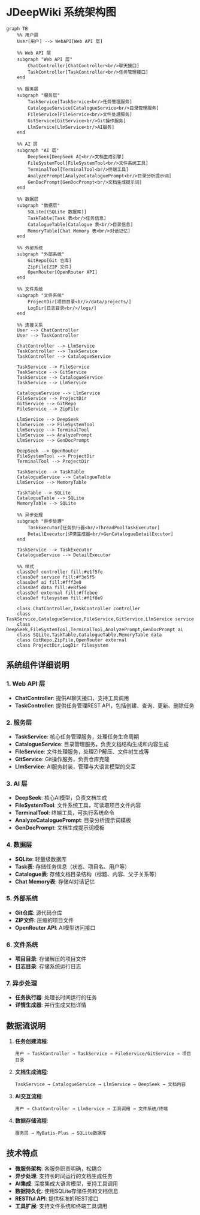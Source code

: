 # JDeepWiki 系统架构图

```mermaid
graph TB
    %% 用户层
    User[用户] --> WebAPI[Web API 层]
    
    %% Web API 层
    subgraph "Web API 层"
        ChatController[ChatController<br/>聊天接口]
        TaskController[TaskController<br/>任务管理接口]
    end
    
    %% 服务层
    subgraph "服务层"
        TaskService[TaskService<br/>任务管理服务]
        CatalogueService[CatalogueService<br/>目录管理服务]
        FileService[FileService<br/>文件处理服务]
        GitService[GitService<br/>Git操作服务]
        LlmService[LlmService<br/>AI服务]
    end
    
    %% AI 层
    subgraph "AI 层"
        DeepSeek[DeepSeek AI<br/>文档生成引擎]
        FileSystemTool[FileSystemTool<br/>文件系统工具]
        TerminalTool[TerminalTool<br/>终端工具]
        AnalyzePrompt[AnalyzeCataloguePrompt<br/>目录分析提示词]
        GenDocPrompt[GenDocPrompt<br/>文档生成提示词]
    end
    
    %% 数据层
    subgraph "数据层"
        SQLite[(SQLite 数据库)]
        TaskTable[Task 表<br/>任务信息]
        CatalogueTable[Catalogue 表<br/>目录信息]
        MemoryTable[Chat Memory 表<br/>对话记忆]
    end
    
    %% 外部系统
    subgraph "外部系统"
        GitRepo[Git 仓库]
        ZipFile[ZIP 文件]
        OpenRouter[OpenRouter API]
    end
    
    %% 文件系统
    subgraph "文件系统"
        ProjectDir[项目目录<br/>/data/projects/]
        LogDir[日志目录<br/>/logs/]
    end
    
    %% 连接关系
    User --> ChatController
    User --> TaskController
    
    ChatController --> LlmService
    TaskController --> TaskService
    TaskController --> CatalogueService
    
    TaskService --> FileService
    TaskService --> GitService
    TaskService --> CatalogueService
    TaskService --> LlmService
    
    CatalogueService --> LlmService
    FileService --> ProjectDir
    GitService --> GitRepo
    FileService --> ZipFile
    
    LlmService --> DeepSeek
    LlmService --> FileSystemTool
    LlmService --> TerminalTool
    LlmService --> AnalyzePrompt
    LlmService --> GenDocPrompt
    
    DeepSeek --> OpenRouter
    FileSystemTool --> ProjectDir
    TerminalTool --> ProjectDir
    
    TaskService --> TaskTable
    CatalogueService --> CatalogueTable
    LlmService --> MemoryTable
    
    TaskTable --> SQLite
    CatalogueTable --> SQLite
    MemoryTable --> SQLite
    
    %% 异步处理
    subgraph "异步处理"
        TaskExecutor[任务执行器<br/>ThreadPoolTaskExecutor]
        DetailExecutor[详情生成器<br/>GenCatalogueDetailExcutor]
    end
    
    TaskService --> TaskExecutor
    CatalogueService --> DetailExecutor
    
    %% 样式
    classDef controller fill:#e1f5fe
    classDef service fill:#f3e5f5
    classDef ai fill:#fff3e0
    classDef data fill:#e8f5e8
    classDef external fill:#ffebee
    classDef filesystem fill:#f1f8e9
    
    class ChatController,TaskController controller
    class TaskService,CatalogueService,FileService,GitService,LlmService service
    class DeepSeek,FileSystemTool,TerminalTool,AnalyzePrompt,GenDocPrompt ai
    class SQLite,TaskTable,CatalogueTable,MemoryTable data
    class GitRepo,ZipFile,OpenRouter external
    class ProjectDir,LogDir filesystem
```

## 系统组件详细说明

### 1. Web API 层
- **ChatController**: 提供AI聊天接口，支持工具调用
- **TaskController**: 提供任务管理REST API，包括创建、查询、更新、删除任务

### 2. 服务层
- **TaskService**: 核心任务管理服务，处理任务生命周期
- **CatalogueService**: 目录管理服务，负责文档结构生成和内容生成
- **FileService**: 文件处理服务，处理ZIP解压、文件树生成等
- **GitService**: Git操作服务，负责仓库克隆
- **LlmService**: AI服务封装，管理与大语言模型的交互

### 3. AI 层
- **DeepSeek**: 核心AI模型，负责文档生成
- **FileSystemTool**: 文件系统工具，可读取项目文件内容
- **TerminalTool**: 终端工具，可执行系统命令
- **AnalyzeCataloguePrompt**: 目录分析提示词模板
- **GenDocPrompt**: 文档生成提示词模板

### 4. 数据层
- **SQLite**: 轻量级数据库
- **Task表**: 存储任务信息（状态、项目名、用户等）
- **Catalogue表**: 存储文档目录结构（标题、内容、父子关系等）
- **Chat Memory表**: 存储AI对话记忆

### 5. 外部系统
- **Git仓库**: 源代码仓库
- **ZIP文件**: 压缩的项目文件
- **OpenRouter API**: AI模型访问接口

### 6. 文件系统
- **项目目录**: 存储解压的项目文件
- **日志目录**: 存储系统运行日志

### 7. 异步处理
- **任务执行器**: 处理长时间运行的任务
- **详情生成器**: 并行生成文档详情

## 数据流说明

1. **任务创建流程**:
   ```
   用户 → TaskController → TaskService → FileService/GitService → 项目目录
   ```

2. **文档生成流程**:
   ```
   TaskService → CatalogueService → LlmService → DeepSeek → 文档内容
   ```

3. **AI交互流程**:
   ```
   用户 → ChatController → LlmService → 工具调用 → 文件系统/终端
   ```

4. **数据存储流程**:
   ```
   服务层 → MyBatis-Plus → SQLite数据库
   ```

## 技术特点

- **微服务架构**: 各服务职责明确，松耦合
- **异步处理**: 支持长时间运行的文档生成任务
- **AI集成**: 深度集成大语言模型，支持工具调用
- **数据持久化**: 使用SQLite存储任务和文档信息
- **RESTful API**: 提供标准的REST接口
- **工具扩展**: 支持文件系统和终端工具调用 
